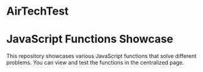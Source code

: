 # AirTechTest

# JavaScript Functions Showcase

This repository showcases various JavaScript functions that solve different problems. You can view and test the functions in the centralized page.

